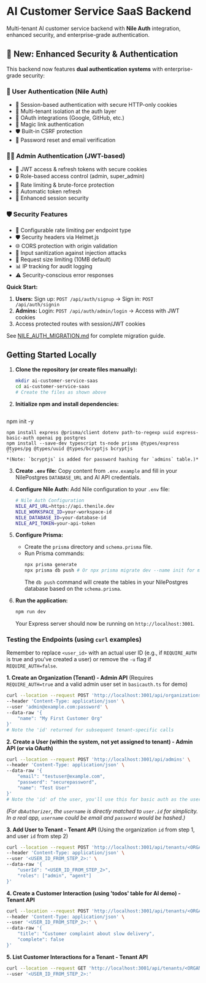 # AI Customer Service SaaS Backend

Multi-tenant AI customer service backend with **Nile Auth** integration, enhanced security, and enterprise-grade authentication.

## 🚀 New: Enhanced Security & Authentication

This backend now features **dual authentication systems** with enterprise-grade security:

### 🔐 User Authentication (Nile Auth)
- 🍪 Session-based authentication with secure HTTP-only cookies
- 🏢 Multi-tenant isolation at the auth layer  
- 🔑 OAuth integrations (Google, GitHub, etc.)
- 📧 Magic link authentication
- 🛡️ Built-in CSRF protection
- 📱 Password reset and email verification

### 👨‍💼 Admin Authentication (JWT-based)
- 🎫 JWT access & refresh tokens with secure cookies
- 🔒 Role-based access control (admin, super_admin)
- 🚫 Rate limiting & brute-force protection
- 🔄 Automatic token refresh
- 🔐 Enhanced session security

### 🛡️ Security Features
- 🚦 Configurable rate limiting per endpoint type
- 🛡️ Security headers via Helmet.js
- 🌐 CORS protection with origin validation
- 🧹 Input sanitization against injection attacks
- 📏 Request size limiting (10MB default)
- 📊 IP tracking for audit logging
- ⚠️ Security-conscious error responses

**Quick Start:**
1. **Users:** Sign up: `POST /api/auth/signup` → Sign in: `POST /api/auth/signin`
2. **Admins:** Login: `POST /api/auth/admin/login` → Access with JWT cookies
3. Access protected routes with session/JWT cookies

See [NILE_AUTH_MIGRATION.md](./NILE_AUTH_MIGRATION.md) for complete migration guide.

## Getting Started Locally

1.  **Clone the repository (or create files manually):**
    ```bash
    mkdir ai-customer-service-saas
    cd ai-customer-service-saas
    # Create the files as shown above
    ```

2.  **Initialize npm and install dependencies:**
    ```bash
   npm init -y
   
    npm install express @prisma/client dotenv path-to-regexp uuid express-basic-auth openai pg postgres
    npm install --save-dev typescript ts-node prisma @types/express @types/pg @types/uuid @types/bcryptjs bcryptjs
    ```
    *(Note: `bcryptjs` is added for password hashing for `admins` table.)*

3.  **Create `.env` file:** Copy content from `.env.example` and fill in your NilePostgres `DATABASE_URL` and AI API credentials.

4.  **Configure Nile Auth:** Add Nile configuration to your `.env` file:
    ```bash
    # Nile Auth Configuration  
    NILE_API_URL=https://api.thenile.dev
    NILE_WORKSPACE_ID=your-workspace-id
    NILE_DATABASE_ID=your-database-id
    NILE_API_TOKEN=your-api-token
    ```

5.  **Configure Prisma:**
    *   Create the `prisma` directory and `schema.prisma` file.
    *   Run Prisma commands:
        ```bash
        npx prisma generate
        npx prisma db push # Or npx prisma migrate dev --name init for migrations
        ```
        The `db push` command will create the tables in your NilePostgres database based on the `schema.prisma`.

6.  **Run the application:**
    ```bash
    npm run dev
    ```
    Your Express server should now be running on `http://localhost:3001`.

### Testing the Endpoints (using `curl` examples)

Remember to replace `<user_id>` with an actual user ID (e.g., if `REQUIRE_AUTH` is true and you've created a user) or remove the `-u` flag if `REQUIRE_AUTH=false`.

**1. Create an Organization (Tenant) - Admin API**
(Requires `REQUIRE_AUTH=true` and a valid admin user set in `basicauth.ts` for demo)
```bash
curl --location --request POST 'http://localhost:3001/api/organizations' \
--header 'Content-Type: application/json' \
--user 'admin@example.com:password' \
--data-raw '{
    "name": "My First Customer Org"
}'
# Note the 'id' returned for subsequent tenant-specific calls
```

**2. Create a User (within the system, not yet assigned to tenant) - Admin API (or via OAuth)**
```bash
curl --location --request POST 'http://localhost:3001/api/admins' \
--header 'Content-Type: application/json' \
--data-raw '{
    "email": "testuser@example.com",
    "password": "securepassword",
    "name": "Test User"
}'
# Note the 'id' of the user, you'll use this for basic auth as the username
```
*(For `dbAuthorizer`, the `username` is directly matched to `user.id` for simplicity. In a real app, `username` could be email and `password` would be hashed.)*

**3. Add User to Tenant - Tenant API**
(Using the organization `id` from step 1, and user `id` from step 2)
```bash
curl --location --request POST 'http://localhost:3001/api/tenants/<ORGANIZATION_ID>/users' \
--header 'Content-Type: application/json' \
--user '<USER_ID_FROM_STEP_2>:' \
--data-raw '{
    "userId": "<USER_ID_FROM_STEP_2>",
    "roles": ["admin", "agent"]
}'
```

**4. Create a Customer Interaction (using 'todos' table for AI demo) - Tenant API**
```bash
curl --location --request POST 'http://localhost:3001/api/tenants/<ORGANIZATION_ID>/customer-interactions' \
--header 'Content-Type: application/json' \
--user '<USER_ID_FROM_STEP_2>:' \
--data-raw '{
    "title": "Customer complaint about slow delivery",
    "complete": false
}'
```

**5. List Customer Interactions for a Tenant - Tenant API**
```bash
curl --location --request GET 'http://localhost:3001/api/tenants/<ORGANIZATION_ID>/customer-interactions' \
--user '<USER_ID_FROM_STEP_2>:'
```